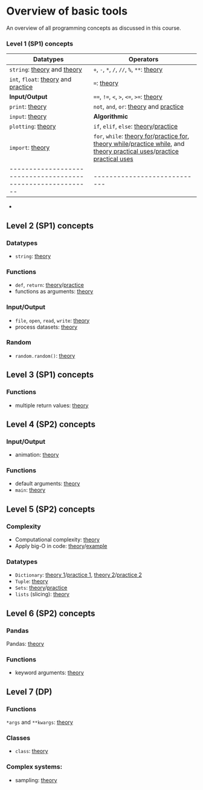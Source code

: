 # Overview of basic tools

An overview of all programming concepts as discussed in this course.


### Level 1 (SP1) concepts

| **Datatypes**                                             | **Operators**              |
|-----------------------------------------------------------|----------------------------|
|`string`: [theory](/python/en/basics#printing) and [theory](/python/en/basics#types) | `+`, `-`, `*`, `/`, `//`, `%`, `**`: [theory](/python/en/basics#operators)|
|`int`, `float`: [theory](/python/en/basics#types) and [practice](/python/en/basics/practice) | `=`: [theory](/python/en/basics#variables)|
| **Input/Output**                                          |`==`, `!=`, `<`, `>`, `<=`, `>=`: [theory](/python/en/algorithms#more-operators) |
|`print`: [theory](/python/en/basics#printing)              |`not`, `and`, `or`: [theory](/python/en/algorithms#combining-conditions) and [practice](/python/en/algorithms/practice) |
|`input`: [theory](/python/en/basics#user-input)            | **Algorithmic**        |
|`plotting`: [theory](/python/en/plotting)                  | `if`, `elif`, `else`: [theory](/python/en/algorithms#conditional-instructions)/[practice](/python/en/algorithms/practice)|
|`import`: [theory](https://sp.proglab.nl/python/en/modules)| `for`, `while`: [theory for](/python/en/loops/for)/[practice for](/python/en/loops/for/practice), [theory while](/python/en/loops/while)/[practice while](/python/en/loops/while/practice), and [theory practical uses](/python/en/loops/practical-uses)/[practice practical uses](/python/en/loops/practical-uses/practice) |
|-----------------------------------------------------------|----------------------------|



-

## Level 2 (SP1) concepts

### Datatypes

- `string`: [theory](/python/en/strings)

### Functions

- `def`, `return`: [theory](/python/en/functions)/[practice](/python/en/functions-book)
- functions as arguments: [theory](/python/en/functions2)

### Input/Output

- `file`, `open`, `read`, `write`: [theory](/python/en/file-io)
- process datasets: [theory](/python/en/files)

### Random

- `random.random()`: [theory](/python/en/random)

## Level 3 (SP1) concepts

### Functions

- multiple return values: [theory](/python/en/functions3)

## Level 4 (SP2) concepts

### Input/Output

- animation: [theory](https://sp.proglab.nl/animation/en/explanation)

### Functions

- default arguments: [theory](/python/en/default-arguments)
- `main`: [theory](/python/en/main_function)

## Level 5 (SP2) concepts

### Complexity

- Computational complexity: [theory](/python/en/efficiency)
- Apply big-O in code: [theory](/python/en/big-o)/[example](/python/en/big-o-example)


### Datatypes

- `Dictionary`: [theory 1](/python/en/dictionaries/use)/[practice 1](/python/en/dictionaries/use/practice), [theory 2](/python/en/dictionaries/complexity)/[practice 2](/python/en/dictionaries/complexity/practice)
- `Tuple`: [theory](/python/en/tuples)
- `Sets`: [theory](/python/en/sets)/[practice](/python/en/sets/practice)
- `lists` (slicing): [theory](/python/en/slicing)

## Level 6 (SP2) concepts

### Pandas

Pandas: [theory](/python/en/pandas)

### Functions

- keyword arguments: [theory](/python/en/keyword-arguments/kwargs)

## Level 7 (DP)

### Functions

`*args` and `**kwargs`: [theory](/python/en/keyword-arguments/starstar)

### Classes

- `class`: [theory](/python/en/classes)

### Complex systems:

- sampling: [theory](/populations-oo/sampling)
